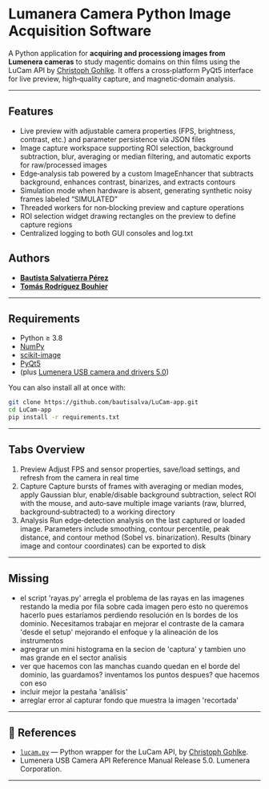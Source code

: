 # Lumanera Camera Python Image Acquisition Software

A Python application for **acquiring and processiong images from Lumenera cameras** to study magentic domains on thin films using the LuCam API by [Christoph Gohlke](https://github.com/cgohlke). It offers a cross‑platform PyQt5 interface for live preview, high‑quality capture, and magnetic‑domain analysis.

---
## Features
- Live preview with adjustable camera properties (FPS, brightness, contrast, etc.) and parameter persistence via JSON files
- Image capture workspace supporting ROI selection, background subtraction, blur, averaging or median filtering, and automatic exports for raw/processed images
- Edge‑analysis tab powered by a custom ImageEnhancer that subtracts background, enhances contrast, binarizes, and extracts contours
- Simulation mode when hardware is absent, generating synthetic noisy frames labeled “SIMULATED”
- Threaded workers for non‑blocking preview and capture operations
- ROI selection widget drawing rectangles on the preview to define capture regions
- Centralized logging to both GUI consoles and log.txt

## Authors

- [**Bautista Salvatierra Pérez**](https://github.com/bautisalva)
- [**Tomás Rodríguez Bouhier**](https://github.com/totorod1120)

---

## Requirements

- Python ≥ 3.8
- [NumPy](https://numpy.org/)
- [scikit-image](https://scikit-image.org/)
- [PyQt5](https://pypi.org/project/PyQt6/)
- (plus [Lumenera USB camera and drivers 5.0](https://www.lumenera.com/))

You can also install all at once with:

```bash
git clone https://github.com/bautisalva/LuCam-app.git
cd LuCam-app
pip install -r requirements.txt

```
---
## Tabs Overview
1. Preview
Adjust FPS and sensor properties, save/load settings, and refresh from the camera in real time
2. Capture
Capture bursts of frames with averaging or median modes, apply Gaussian blur, enable/disable background subtraction, select ROI with the mouse, and auto‑save multiple image variants (raw, blurred, background‑subtracted) to a working directory
3. Analysis
Run edge‑detection analysis on the last captured or loaded image. Parameters include smoothing, contour percentile, peak distance, and contour method (Sobel vs. binarization). Results (binary image and contour coordinates) can be exported to disk
---

## Missing
- el script 'rayas.py' arregla el problema de las rayas en las imagenes restando la media por fila sobre cada imagen pero esto no queremos hacerlo pues estaríamos perdiendo resolución en ls bordes de los dominio. Necesitamos trabajar en mejorar el contraste de la camara 'desde el setup' mejorando el enfoque y la alineación de los instrumentos
- agregrar un mini histograma en la secion de 'captura'  y tambien uno mas grande en el sector analisis
- ver que hacemos con las manchas cuando quedan en el borde del dominio, las guardamos? inventamos los puntos despues? que hacemos con eso
- incluir mejor la pestaña 'análisis'
- arreglar error al capturar fondo que muestra la imagen 'recortada'
---


## 🔗 References

- [`lucam.py`](https://github.com/cgohlke/lucam) — Python wrapper for the LuCam API, by [Christoph Gohlke](https://github.com/cgohlke).
- Lumenera USB Camera API Reference Manual Release 5.0. Lumenera Corporation.

---



